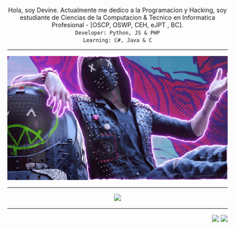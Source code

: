 <p align="center" align-item="center">
  Hola, soy Devine. Actualmente me dedico a la Programacion y Hacking, soy estudiante de Ciencias de la Computacion & Tecnico en Informatica Profesional - [OSCP, OSWP, CEH, eJPT , BC].<br>
  <code>Developer: Python, JS & PHP</code><br>
  <code>Learning: C#, Java & C</code><br>
</p>

 ---

<p align="center">
  
  <img src="game.gif">

</p>

 ---
 
 <p align="center">
  
  <img src="https://github-readme-stats.vercel.app/api/top-langs/?username=Xerbuff&exclude_repo=eslint-config&theme=dracula" />

</p>

 ---

<div align="right">
  <img src="https://views.whatilearened.today/views/github/Devincer/verma-anushka.svg">
  <img src="https://img.shields.io/badge/Gracias%20por%20visitarme%20Negro-!-1EAEDB.svg">
</div>
